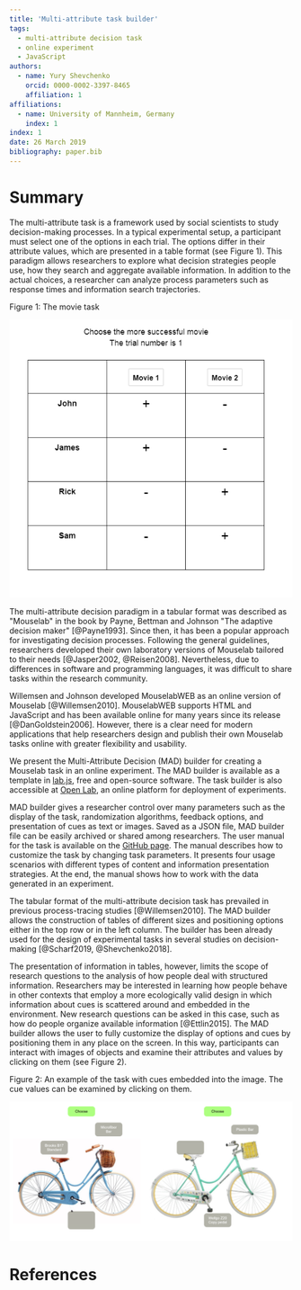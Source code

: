 ```yaml
---
title: 'Multi-attribute task builder'
tags:
  -	multi-attribute decision task
  -	online experiment
  -	JavaScript
authors:
  - name: Yury Shevchenko
    orcid: 0000-0002-3397-8465
    affiliation: 1
affiliations:
  - name: University of Mannheim, Germany
    index: 1
index: 1
date: 26 March 2019
bibliography: paper.bib
---
```


# Summary

The multi-attribute task is a framework used by social scientists to study decision-making processes. In a typical experimental setup, a participant must select one of the options in each trial. The options differ in their attribute values, which are presented in a table format (see Figure 1). This paradigm allows researchers to explore what decision strategies people use, how they search and aggregate available information. In addition to the actual choices, a researcher can analyze process parameters such as response times and information search trajectories.

Figure 1: The movie task

![The movie task](https://raw.githubusercontent.com/Yury-Shevchenko/mad/master/images/Example%201.png)

The multi-attribute decision paradigm in a tabular format was described as "Mouselab" in the book by Payne, Bettman and Johnson "The adaptive decision maker" [@Payne1993]. Since then, it has been a popular approach for investigating decision processes. Following the general guidelines, researchers developed their own laboratory versions of Mouselab tailored to their needs [@Jasper2002, @Reisen2008]. Nevertheless, due to differences in software and programming languages, it was difficult to share tasks within the research community.

Willemsen and Johnson developed MouselabWEB as an online version of Mouselab [@Willemsen2010]. MouselabWEB supports HTML and JavaScript and has been available online for many years since its release [@DanGoldstein2006]. However, there is a clear need for modern applications that help researchers design and publish their own Mouselab tasks online with greater flexibility and usability.

We present the Multi-Attribute Decision (MAD) builder for creating a Mouselab task in an online experiment. The MAD builder is available as a template in [lab.js](https://labjs.felixhenninger.com/), free and open-source software. The task builder is also accessible at [Open Lab](https://open-lab.online), an online platform for deployment of experiments.

MAD builder gives a researcher control over many parameters such as the display of the task, randomization algorithms, feedback options, and presentation of cues as text or images. Saved as a JSON file, MAD builder file can be easily archived or shared among researchers. The user manual for the task is available on the [GitHub page](https://github.com/Yury-Shevchenko/mad). The manual describes how to customize the task by changing task parameters. It presents four usage scenarios with different types of content and information presentation strategies. At the end, the manual shows how to work with the data generated in an experiment.

The tabular format of the multi-attribute decision task has prevailed in previous process-tracing studies [@Willemsen2010]. The MAD builder allows the construction of tables of different sizes and positioning options either in the top row or in the left column. The builder has been already used for the design of experimental tasks in several studies on decision-making [@Scharf2019, @Shevchenko2018].

The presentation of information in tables, however, limits the scope of research questions to the analysis of how people deal with structured information. Researchers may be interested in learning how people behave in other contexts that employ a more ecologically valid design in which information about cues is scattered around and embedded in the environment. New research questions can be asked in this case, such as how do people organize available information [@Ettlin2015]. The MAD builder allows the user to fully customize the display of options and cues by positioning them in any place on the screen. In this way, participants can interact with images of objects and examine their attributes and values by clicking on them (see Figure 2).

Figure 2: An example of the task with cues embedded into the image. The cue values can be examined by clicking on them.

![The bicycle task](https://raw.githubusercontent.com/Yury-Shevchenko/mad/master/images/Example%204.png)

# References
